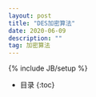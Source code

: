 ```yaml
---
layout: post
title: "DES加密算法"
date: 2020-06-09
description: ""
tag: 加密算法
---
```


{% include JB/setup %}
*  目录
{:toc}



